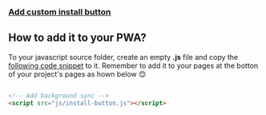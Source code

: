 ### [Add custom install button]()

## How to add it to your PWA?

To your javascript source folder, create an empty **.js** file and copy the [following code snippet](https://github.com/mayeedwin/pwafire/blob/master/bundle/install-button/src/install-button.js) to it. 
Remember to add it to your pages at the botton of your project's pages as hown below 😊 

```html

<!-- Add background sync -->
<script src="js/install-button.js"></script>

```

